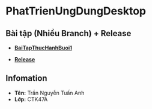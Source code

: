 # PhatTrienUngDungDesktop
## Bài tập (Nhiều Branch) + Release
* [**BaiTapThucHanhBuoi1**](https://github.com/dopaemon/PhatTrienUngDungDesktop/tree/BaiThucHanhBuoi1)

* [**Release**](https://github.com/dopaemon/PhatTrienUngDungDesktop/releases)

## Infomation
* **Tên:** Trần Nguyễn Tuấn Anh
* **Lớp:** CTK47A
